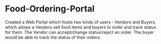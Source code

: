 # Food-Ordering-Portal
Created a Web Portal which hosts two kinds of users ‑ Vendors and Buyers, which allows a Vendors sell food items and buyers to order and track status for them. The Vendor can accept/change status/reject an order. The buyer would be able to track the status of their orders.
